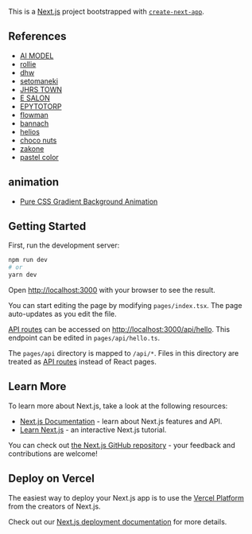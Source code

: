 This is a [Next.js](https://nextjs.org/) project bootstrapped with [`create-next-app`](https://github.com/vercel/next.js/tree/canary/packages/create-next-app).

## References

- [AI MODEL](https://www.ai-model.jp/)
- [rollie](https://www.rollienation.com/)
- [dhw](https://www.dhw.co.jp/)
- [setomaneki](https://setomaneki.jp/)
- [JHRS TOWN](https://new.jhrs.or.jp/jhrs-town/)
- [E SALON](https://esalon-srl.com/)
- [EPYTOTORP](https://epytotorp.panasonic.co.jp/)
- [flowman](https://www.flowman.dev/)
- [bannach](https://bannach.eu/)
- [helios](https://www.helios-syuzo.co.jp/product/shimabeer)
- [choco nuts](https://choco-nuts.jp/)
- [zakone](https://zakone.jp/)
- [pastel color](https://offeo.com/learn/pastel-colors-palette)

## animation

- [Pure CSS Gradient Background Animation](https://codepen.io/P1N2O/pen/pyBNzX)

## Getting Started

First, run the development server:

```bash
npm run dev
# or
yarn dev
```

Open [http://localhost:3000](http://localhost:3000) with your browser to see the result.

You can start editing the page by modifying `pages/index.tsx`. The page auto-updates as you edit the file.

[API routes](https://nextjs.org/docs/api-routes/introduction) can be accessed on [http://localhost:3000/api/hello](http://localhost:3000/api/hello). This endpoint can be edited in `pages/api/hello.ts`.

The `pages/api` directory is mapped to `/api/*`. Files in this directory are treated as [API routes](https://nextjs.org/docs/api-routes/introduction) instead of React pages.

## Learn More

To learn more about Next.js, take a look at the following resources:

- [Next.js Documentation](https://nextjs.org/docs) - learn about Next.js features and API.
- [Learn Next.js](https://nextjs.org/learn) - an interactive Next.js tutorial.

You can check out [the Next.js GitHub repository](https://github.com/vercel/next.js/) - your feedback and contributions are welcome!

## Deploy on Vercel

The easiest way to deploy your Next.js app is to use the [Vercel Platform](https://vercel.com/new?utm_medium=default-template&filter=next.js&utm_source=create-next-app&utm_campaign=create-next-app-readme) from the creators of Next.js.

Check out our [Next.js deployment documentation](https://nextjs.org/docs/deployment) for more details.
